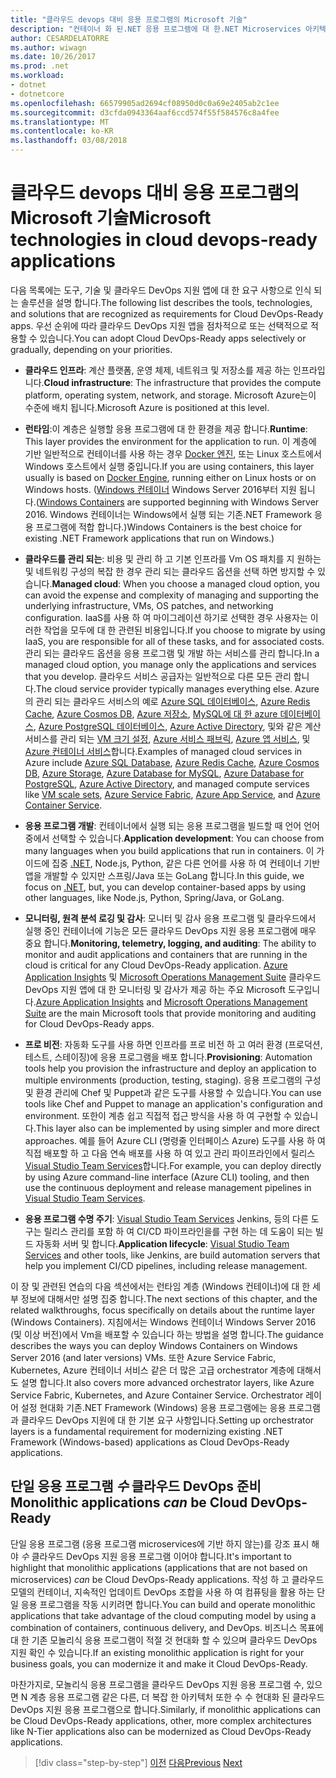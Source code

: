 ```yaml
---
title: "클라우드 devops 대비 응용 프로그램의 Microsoft 기술"
description: "컨테이너 화 된.NET 응용 프로그램에 대 한.NET Microservices 아키텍처 | 클라우드 DevOps 지원 응용 프로그램에서 Microsoft 기술"
author: CESARDELATORRE
ms.author: wiwagn
ms.date: 10/26/2017
ms.prod: .net
ms.workload:
- dotnet
- dotnetcore
ms.openlocfilehash: 66579905ad2694cf08950d0c0a69e2405ab2c1ee
ms.sourcegitcommit: d3cfda0943364aaf6ccd574f55f584576c8a4fee
ms.translationtype: MT
ms.contentlocale: ko-KR
ms.lasthandoff: 03/08/2018
---
```

# <a name="microsoft-technologies-in-cloud-devops-ready-applications"></a><span data-ttu-id="0181c-103">클라우드 devops 대비 응용 프로그램의 Microsoft 기술</span><span class="sxs-lookup"><span data-stu-id="0181c-103">Microsoft technologies in cloud devops-ready applications</span></span>

<span data-ttu-id="0181c-104">다음 목록에는 도구, 기술 및 클라우드 DevOps 지원 앱에 대 한 요구 사항으로 인식 되는 솔루션을 설명 합니다.</span><span class="sxs-lookup"><span data-stu-id="0181c-104">The following list describes the tools, technologies, and solutions that are recognized as requirements for Cloud DevOps-Ready apps.</span></span> <span data-ttu-id="0181c-105">우선 순위에 따라 클라우드 DevOps 지원 앱을 점차적으로 또는 선택적으로 적용할 수 있습니다.</span><span class="sxs-lookup"><span data-stu-id="0181c-105">You can adopt Cloud DevOps-Ready apps selectively or gradually, depending on your priorities.</span></span>

-   <span data-ttu-id="0181c-106">**클라우드 인프라**: 계산 플랫폼, 운영 체제, 네트워크 및 저장소를 제공 하는 인프라입니다.</span><span class="sxs-lookup"><span data-stu-id="0181c-106">**Cloud infrastructure**: The infrastructure that provides the compute platform, operating system, network, and storage.</span></span> <span data-ttu-id="0181c-107">Microsoft Azure는이 수준에 배치 됩니다.</span><span class="sxs-lookup"><span data-stu-id="0181c-107">Microsoft Azure is positioned at this level.</span></span>

-   <span data-ttu-id="0181c-108">**런타임**:이 계층은 실행할 응용 프로그램에 대 한 환경을 제공 합니다.</span><span class="sxs-lookup"><span data-stu-id="0181c-108">**Runtime**: This layer provides the environment for the application to run.</span></span> <span data-ttu-id="0181c-109">이 계층에 기반 일반적으로 컨테이너를 사용 하는 경우 [Docker 엔진](https://docs.docker.com/engine/), 또는 Linux 호스트에서 Windows 호스트에서 실행 중입니다.</span><span class="sxs-lookup"><span data-stu-id="0181c-109">If you are using containers, this layer usually is based on [Docker Engine](https://docs.docker.com/engine/), running either on Linux hosts or on Windows hosts.</span></span> <span data-ttu-id="0181c-110">([Windows 컨테이너](https://docs.microsoft.com/virtualization/windowscontainers/about/) Windows Server 2016부터 지원 됩니다.</span><span class="sxs-lookup"><span data-stu-id="0181c-110">([Windows Containers](https://docs.microsoft.com/virtualization/windowscontainers/about/) are supported beginning with Windows Server 2016.</span></span> <span data-ttu-id="0181c-111">Windows 컨테이너는 Windows에서 실행 되는 기존.NET Framework 응용 프로그램에 적합 합니다.)</span><span class="sxs-lookup"><span data-stu-id="0181c-111">Windows Containers is the best choice for existing .NET Framework applications that run on Windows.)</span></span>

-   <span data-ttu-id="0181c-112">**클라우드를 관리 되는**: 비용 및 관리 하 고 기본 인프라를 Vm OS 패치를 지 원하는 및 네트워킹 구성의 복잡 한 경우 관리 되는 클라우드 옵션을 선택 하면 방지할 수 있습니다.</span><span class="sxs-lookup"><span data-stu-id="0181c-112">**Managed cloud**: When you choose a managed cloud option, you can avoid the expense and complexity of managing and supporting the underlying infrastructure, VMs, OS patches, and networking configuration.</span></span> <span data-ttu-id="0181c-113">IaaS를 사용 하 여 마이그레이션 하기로 선택한 경우 사용자는 이러한 작업을 모두에 대 한 관련된 비용입니다.</span><span class="sxs-lookup"><span data-stu-id="0181c-113">If you choose to migrate by using IaaS, you are responsible for all of these tasks, and for associated costs.</span></span> <span data-ttu-id="0181c-114">관리 되는 클라우드 옵션을 응용 프로그램 및 개발 하는 서비스를 관리 합니다.</span><span class="sxs-lookup"><span data-stu-id="0181c-114">In a managed cloud option, you manage only the applications and services that you develop.</span></span> <span data-ttu-id="0181c-115">클라우드 서비스 공급자는 일반적으로 다른 모든 관리 합니다.</span><span class="sxs-lookup"><span data-stu-id="0181c-115">The cloud service provider typically manages everything else.</span></span> <span data-ttu-id="0181c-116">Azure의 관리 되는 클라우드 서비스의 예로 [Azure SQL 데이터베이스](https://azure.microsoft.com/services/sql-database), [Azure Redis Cache](https://azure.microsoft.com/services/cache/), [Azure Cosmos DB](https://azure.microsoft.com/services/cosmos-db/), [Azure 저장소](https://azure.microsoft.com/services/storage/), [MySQL에 대 한 azure 데이터베이스](https://azure.microsoft.com/services/mysql/), [Azure PostgreSQL 데이터베이스](https://azure.microsoft.com/services/postgresql/), [Azure Active Directory](https://azure.microsoft.com/services/active-directory/), 및와 같은 계산 서비스를 관리 되는 [VM 크기 설정](https://azure.microsoft.com/services/virtual-machine-scale-sets/), [Azure 서비스 패브릭](https://azure.microsoft.com/services/service-fabric/), [Azure 앱 서비스](https://azure.microsoft.com/services/app-service/), 및 [Azure 컨테이너 서비스](https://azure.microsoft.com/services/container-service/)합니다.</span><span class="sxs-lookup"><span data-stu-id="0181c-116">Examples of managed cloud services in Azure include [Azure SQL Database](https://azure.microsoft.com/services/sql-database), [Azure Redis Cache](https://azure.microsoft.com/services/cache/), [Azure Cosmos DB](https://azure.microsoft.com/services/cosmos-db/), [Azure Storage](https://azure.microsoft.com/services/storage/), [Azure Database for MySQL](https://azure.microsoft.com/services/mysql/), [Azure Database for PostgreSQL](https://azure.microsoft.com/services/postgresql/), [Azure Active Directory](https://azure.microsoft.com/services/active-directory/), and managed compute services like [VM scale sets](https://azure.microsoft.com/services/virtual-machine-scale-sets/), [Azure Service Fabric](https://azure.microsoft.com/services/service-fabric/), [Azure App Service](https://azure.microsoft.com/services/app-service/), and [Azure Container Service](https://azure.microsoft.com/services/container-service/).</span></span>

-   <span data-ttu-id="0181c-117">**응용 프로그램 개발**: 컨테이너에서 실행 되는 응용 프로그램을 빌드할 때 언어 언어 중에서 선택할 수 있습니다.</span><span class="sxs-lookup"><span data-stu-id="0181c-117">**Application development**: You can choose from many languages when you build applications that run in containers.</span></span> <span data-ttu-id="0181c-118">이 가이드에 집중 [.NET](https://www.microsoft.com/net), Node.js, Python, 같은 다른 언어를 사용 하 여 컨테이너 기반 앱을 개발할 수 있지만 스프링/Java 또는 GoLang 합니다.</span><span class="sxs-lookup"><span data-stu-id="0181c-118">In this guide, we focus on [.NET](https://www.microsoft.com/net), but, you can develop container-based apps by using other languages, like Node.js, Python, Spring/Java, or GoLang.</span></span>

-   <span data-ttu-id="0181c-119">**모니터링, 원격 분석 로깅 및 감사**: 모니터 및 감사 응용 프로그램 및 클라우드에서 실행 중인 컨테이너에 기능은 모든 클라우드 DevOps 지원 응용 프로그램에 매우 중요 합니다.</span><span class="sxs-lookup"><span data-stu-id="0181c-119">**Monitoring, telemetry, logging, and auditing**: The ability to monitor and audit applications and containers that are running in the cloud is critical for any Cloud DevOps-Ready application.</span></span> <span data-ttu-id="0181c-120">[Azure Application Insights](https://azure.microsoft.com/services/application-insights/) 및 [Microsoft Operations Management Suite](https://www.microsoft.com/cloud-platform/operations-management-suite) 클라우드 DevOps 지원 앱에 대 한 모니터링 및 감사가 제공 하는 주요 Microsoft 도구입니다.</span><span class="sxs-lookup"><span data-stu-id="0181c-120">[Azure Application Insights](https://azure.microsoft.com/services/application-insights/) and [Microsoft Operations Management Suite](https://www.microsoft.com/cloud-platform/operations-management-suite) are the main Microsoft tools that provide monitoring and auditing for Cloud DevOps-Ready apps.</span></span>

-   <span data-ttu-id="0181c-121">**프로 비전**: 자동화 도구를 사용 하면 인프라를 프로 비전 하 고 여러 환경 (프로덕션, 테스트, 스테이징)에 응용 프로그램을 배포 합니다.</span><span class="sxs-lookup"><span data-stu-id="0181c-121">**Provisioning**: Automation tools help you provision the infrastructure and deploy an application to multiple environments (production, testing, staging).</span></span> <span data-ttu-id="0181c-122">응용 프로그램의 구성 및 환경 관리에 Chef 및 Puppet과 같은 도구를 사용할 수 있습니다.</span><span class="sxs-lookup"><span data-stu-id="0181c-122">You can use tools like Chef and Puppet to manage an application's configuration and environment.</span></span> <span data-ttu-id="0181c-123">또한이 계층 쉽고 직접적 접근 방식을 사용 하 여 구현할 수 있습니다.</span><span class="sxs-lookup"><span data-stu-id="0181c-123">This layer also can be implemented by using simpler and more direct approaches.</span></span> <span data-ttu-id="0181c-124">예를 들어 Azure CLI (명령줄 인터페이스 Azure) 도구를 사용 하 여 직접 배포할 하 고 다음 연속 배포를 사용 하 여 있고 관리 파이프라인에서 릴리스 [Visual Studio Team Services](https://www.visualstudio.com/team-services/)합니다.</span><span class="sxs-lookup"><span data-stu-id="0181c-124">For example, you can deploy directly by using Azure command-line interface (Azure CLI) tooling, and then use the continuous deployment and release management pipelines in [Visual Studio Team Services](https://www.visualstudio.com/team-services/).</span></span>

-   <span data-ttu-id="0181c-125">**응용 프로그램 수명 주기**: [Visual Studio Team Services](https://www.visualstudio.com/team-services/) Jenkins, 등의 다른 도구는 릴리스 관리를 포함 하 여 CI/CD 파이프라인을를 구현 하는 데 도움이 되는 빌드 자동화 서버 및 합니다.</span><span class="sxs-lookup"><span data-stu-id="0181c-125">**Application lifecycle**: [Visual Studio Team Services](https://www.visualstudio.com/team-services/) and other tools, like Jenkins, are build automation servers that help you implement CI/CD pipelines, including release management.</span></span>

<span data-ttu-id="0181c-126">이 장 및 관련된 연습의 다음 섹션에서는 런타임 계층 (Windows 컨테이너)에 대 한 세부 정보에 대해서만 설명 집중 합니다.</span><span class="sxs-lookup"><span data-stu-id="0181c-126">The next sections of this chapter, and the related walkthroughs, focus specifically on details about the runtime layer (Windows Containers).</span></span> <span data-ttu-id="0181c-127">지침에서는 Windows 컨테이너 Windows Server 2016 (및 이상 버전)에서 Vm을 배포할 수 있습니다 하는 방법을 설명 합니다.</span><span class="sxs-lookup"><span data-stu-id="0181c-127">The guidance describes the ways you can deploy Windows Containers on Windows Server 2016 (and later versions) VMs.</span></span> <span data-ttu-id="0181c-128">또한 Azure Service Fabric, Kubernetes, Azure 컨테이너 서비스 같은 더 많은 고급 orchestrator 계층에 대해서도 설명 합니다.</span><span class="sxs-lookup"><span data-stu-id="0181c-128">It also covers more advanced orchestrator layers, like Azure Service Fabric, Kubernetes, and Azure Container Service.</span></span> <span data-ttu-id="0181c-129">Orchestrator 레이어 설정 현대화 기존.NET Framework (Windows) 응용 프로그램에는 응용 프로그램과 클라우드 DevOps 지원에 대 한 기본 요구 사항입니다.</span><span class="sxs-lookup"><span data-stu-id="0181c-129">Setting up orchestrator layers is a fundamental requirement for modernizing existing .NET Framework (Windows-based) applications as Cloud DevOps-Ready applications.</span></span>

## <a name="monolithic-applications-can-be-cloud-devops-ready"></a><span data-ttu-id="0181c-130">단일 응용 프로그램 *수* 클라우드 DevOps 준비</span><span class="sxs-lookup"><span data-stu-id="0181c-130">Monolithic applications *can* be Cloud DevOps-Ready</span></span>

<span data-ttu-id="0181c-131">단일 응용 프로그램 (응용 프로그램 microservices에 기반 하지 않는)를 강조 표시 해야 *수* 클라우드 DevOps 지원 응용 프로그램 이어야 합니다.</span><span class="sxs-lookup"><span data-stu-id="0181c-131">It's important to highlight that monolithic applications (applications that are not based on microservices) *can* be Cloud DevOps-Ready applications.</span></span> <span data-ttu-id="0181c-132">작성 하 고 클라우드 모델의 컨테이너, 지속적인 업데이트 DevOps 조합을 사용 하 여 컴퓨팅을 활용 하는 단일 응용 프로그램을 작동 시키려면 합니다.</span><span class="sxs-lookup"><span data-stu-id="0181c-132">You can build and operate monolithic applications that take advantage of the cloud computing model by using a combination of containers, continuous delivery, and DevOps.</span></span> <span data-ttu-id="0181c-133">비즈니스 목표에 대 한 기존 모놀리식 응용 프로그램이 적절 것 현대화 할 수 있으며 클라우드 DevOps 지원 확인 수 있습니다.</span><span class="sxs-lookup"><span data-stu-id="0181c-133">If an existing monolithic application is right for your business goals, you can modernize it and make it Cloud DevOps-Ready.</span></span>

<span data-ttu-id="0181c-134">마찬가지로, 모놀리식 응용 프로그램을 클라우드 DevOps 지원 응용 프로그램 수, 있으면 N 계층 응용 프로그램 같은 다른, 더 복잡 한 아키텍처 또한 수 수 현대화 된 클라우드 DevOps 지원 응용 프로그램으로 합니다.</span><span class="sxs-lookup"><span data-stu-id="0181c-134">Similarly, if monolithic applications can be Cloud DevOps-Ready applications, other, more complex architectures like N-Tier applications also can be modernized as Cloud DevOps-Ready applications.</span></span>

>[!div class="step-by-step"]
<span data-ttu-id="0181c-135">[이전](reasons-to-lift-and-shift-existing-net-apps-to-cloud-devops-ready-applications.md)
[다음](what-about-cloud-optimized-applications.md)</span><span class="sxs-lookup"><span data-stu-id="0181c-135">[Previous](reasons-to-lift-and-shift-existing-net-apps-to-cloud-devops-ready-applications.md)
[Next](what-about-cloud-optimized-applications.md)</span></span>
